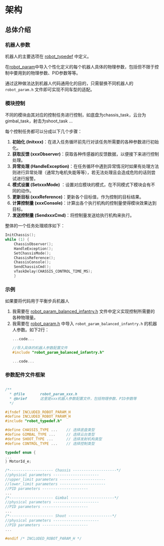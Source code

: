 # 架构
## 总体介绍
### 机器人参数
机器人的主要选项在 [robot_typedef](../application/robot_typedef.h) 中定义。

在[robot_param](../application/robot_param.h)中导入个性化定义的每个机器人具体的物理参数，包括但不限于控制中要用到的物理参数、PID参数等等。

通过这种做法达到机器人代码通用化的目的，只需替换不同机器人的 `robot_param.h` 文件即可实现不同车型的适配。

### 模块控制
不同的模块由其对应的控制任务进行控制，如底盘为chassis_task，云台为gimbal_task，射击为shoot_task ... 

每个控制任务都可以分成以下几个步骤：
1. **初始化 (Initxxx)**：在进入任务循环前先行对该任务所需要的各种参数进行初始化。
2. **获取反馈 (xxxObserver)**：获取各种传感器的反馈数据，以便接下来进行控制处理。
3. **异常处理 (HandleException)**：在任务循环中遇到异常情况时如果有处理方法则进行异常处理（通常为电机失能等等），若无法处理且会造成危险的话则尝试进行报警。
4. **模式设置 (SetxxxMode)** ：设置对应模块的模式，在不同模式下模块会有不同的动作。
5. **更新目标 (xxxReference)**：更新各个目标值，作为控制的目标结果。
6. **计算控制量 (xxxConsole)**：计算出各个执行机构的控制量使得模块效果达到目标。
7. **发送控制量 (SendxxxCmd)**：将控制量发送给执行机构来执行。

整体的一个任务处理顺序如下：
```C
InitChassis();
while (1) {
    ChassisObserver();
    HandleException();
    SetChassisMode();
    ChassisReference();
    ChassisConsole();
    SendChassisCmd();
    vTaskDelay(CHASSIS_CONTROL_TIME_MS);
    }
```

### 示例
如果要将代码用于平衡步兵机器人
1. 我需要在 [robot_param_balanced_infantry.h](../application/robot_param_balanced_infantry.h) 文件中定义实现控制所需要的各种物理量。
2. 我需要在 [robot_param.h](../application/robot_param.h) 中导入 `robot_param_balanced_infantry.h` 的机器人参数。如下2行：
    ```C
    ...code...

    //导入具体的机器人参数配置文件
    #include "robot_param_balanced_infantry.h"

    ...code...

    ```

### 参数配件文件框架
```C

/**
  * @file       robot_param_xxx.h
  * @brief      这里是xxx机器人参数配置文件，包括物理参数、PID参数等
  */

#ifndef INCLUDED_ROBOT_PARAM_H
#define INCLUDED_ROBOT_PARAM_H
#include "robot_typedef.h"

#define CHASSIS_TYPE ...    // 选择底盘类型
#define GIMBAL_TYPE ...     // 选择云台类型
#define SHOOT_TYPE ...      // 选择发射机构类型
#define CONTROL_TYPE ...    // 选择控制类型

typedef enum {
...
} MotorId_e;

/*-------------------- Chassis --------------------*/
//physical parameters ---------------------
//upper_limit parameters ---------------------
//lower_limit parameters ---------------------
//PID parameters ---------------------
...
/*-------------------- Gimbal --------------------*/
//physical parameters ---------------------
//PID parameters ---------------------
...
/*-------------------- Shoot --------------------*/
//physical parameters ---------------------
//PID parameters ---------------------
...

#endif /* INCLUDED_ROBOT_PARAM_H */
```